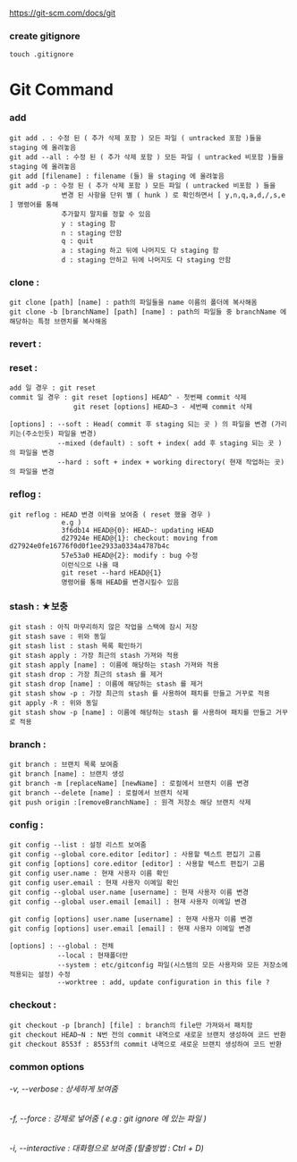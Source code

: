 https://git-scm.com/docs/git

### create gitignore
    touch .gitignore

# Git Command
### add
    git add . : 수정 된 ( 추가 삭제 포함 ) 모든 파일 ( untracked 포함 )들을 staging 에 올려놓음
    git add --all : 수정 된 ( 추가 삭제 포함 ) 모든 파일 ( untracked 비포함 )들을 staging 에 올려놓음
    git add [filename] : filename (들) 을 staging 에 올려놓음
    git add -p : 수정 된 ( 추가 삭제 포함 ) 모든 파일 ( untracked 비포함 ) 들을
                 변경 된 사항을 단위 별 ( hunk ) 로 확인하면서 [ y,n,q,a,d,/,s,e ] 명령어를 통해
                 추가할지 말지를 정할 수 있음
                 y : staging 함
                 n : staging 안함
                 q : quit
                 a : staging 하고 뒤에 나머지도 다 staging 함
                 d : staging 안하고 뒤에 나머지도 다 staging 안함
    
### clone :
    git clone [path] [name] : path의 파일들을 name 이름의 폴더에 복사해옴
    git clone -b [branchName] [path] [name] : path의 파일들 중 branchName 에 해당하는 특정 브랜치를 복사해옴 

### revert : 
### reset : 
    add 일 경우 : git reset
    commit 일 경우 : git reset [options] HEAD^ - 첫번째 commit 삭제
                    git reset [options] HEAD~3 - 세번째 commit 삭제
                    
    [options] : --soft : Head( commit 후 staging 되는 곳 ) 의 파일을 변경 (가리키는(주소인듯) 파일을 변경)
                --mixed (default) : soft + index( add 후 staging 되는 곳 ) 의 파일을 변경
                --hard : soft + index + working directory( 현재 작업하는 곳) 의 파일을 변경 

### reflog : 
    git reflog : HEAD 변경 이력을 보여줌 ( reset 했을 경우 )
                 e.g )
                 3f6db14 HEAD@{0}: HEAD~: updating HEAD 
                 d27924e HEAD@{1}: checkout: moving from d27924e0fe16776f0d0f1ee2933a0334a4787b4c 
                 57e53a0 HEAD@{2}: modify : bug 수정
                 이런식으로 나올 때 
                 git reset --hard HEAD@{1} 
                 명령어를 통해 HEAD를 변경시킬수 있음

### stash : ★보충
    git stash : 아직 마무리하지 않은 작업을 스택에 잠시 저장
    git stash save : 위와 동일
    git stash list : stash 목록 확인하기
    git stash apply : 가장 최근의 stash 가져와 적용
    git stash apply [name] : 이름에 해당하는 stash 가져와 적용
    git stash drop : 가장 최근의 stash 를 제거
    git stash drop [name] : 이름에 해당하는 stash 를 제거
    git stash show -p : 가장 최근의 stash 를 사용하여 패치를 만들고 거꾸로 적용
    git apply -R : 위와 동일
    git stash show -p [name] : 이름에 해당하는 stash 를 사용하여 패치를 만들고 거꾸로 적용

### branch :
    git branch : 브랜치 목록 보여줌
    git branch [name] : 브랜치 생성
    git branch -m [replaceName] [newName] : 로컬에서 브랜치 이름 변경
    git branch --delete [name] : 로컬에서 브랜치 삭제
    git push origin :[removeBranchName] : 원격 저장소 해당 브랜치 삭제

### config :
    git config --list : 설정 리스트 보여줌
    git config --global core.editor [editor] : 사용할 텍스트 편집기 고름
    git config [options] core.editor [editor] : 사용할 텍스트 편집기 고름
    git config user.name : 현재 사용자 이름 확인
    git config user.email : 현재 사용자 이메일 확인
    git config --global user.name [username] : 현재 사용자 이름 변경
    git config --global user.email [email] : 현재 사용자 이메일 변경

    git config [options] user.name [username] : 현재 사용자 이름 변경
    git config [options] user.email [email] : 현재 사용자 이메일 변경

    [options] : --global : 전체
                --local : 현재폴더만
                --system : etc/gitconfig 파일(시스템의 모든 사용자와 모든 저장소에 적용되는 설정) 수정
                --worktree : add, update configuration in this file ?
### checkout :
    git checkout -p [branch] [file] : branch의 file만 가져와서 패치함
    git checkout HEAD~N : N번 전의 commit 내역으로 새로운 브랜치 생성하여 코드 반환
    git checkout 8553f : 8553f의 commit 내역으로 새로운 브랜치 생성하여 코드 반환
### common options

###### -v, --verbose    : 상세하게 보여줌 
###### -f, --force      : 강제로 넣어줌 ( e.g : git ignore 에 있는 파일 )
###### -i, --interactive : 대화형으로 보여줌 (탈출방법 : Ctrl + D)
